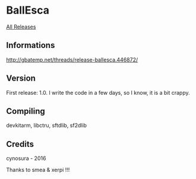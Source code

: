 # BallEsca
[All Releases](https://img.shields.io/github/downloads/cynosura15/ballesca/total.svg?style=flat-square)

## Informations
http://gbatemp.net/threads/release-ballesca.446872/

## Version
First release: 1.0.
I write the code in a few days, so I know, it is a bit crappy.

## Compiling
devkitarm, libctru, sftdlib, sf2dlib

## Credits
cynosura - 2016

Thanks to smea & xerpi !!!
